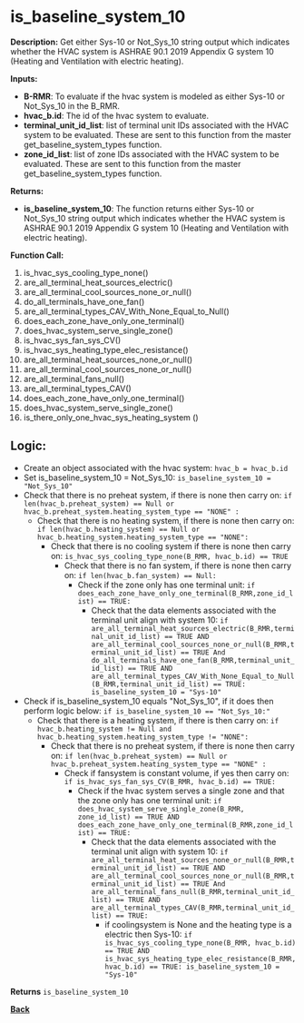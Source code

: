 # is_baseline_system_10  

**Description:** Get either Sys-10 or Not_Sys_10 string output which indicates whether the HVAC system is ASHRAE 90.1 2019 Appendix G system 10 (Heating and Ventilation with electric heating).  

**Inputs:**  
- **B-RMR**: To evaluate if the hvac system is modeled as either Sys-10 or Not_Sys_10 in the B_RMR.   
- **hvac_b.id**: The id of the hvac system to evaluate.  
- **terminal_unit_id_list**: list of terminal unit IDs associated with the HVAC system to be evaluated. These are sent to this function from the master get_baseline_system_types function.
- **zone_id_list**: list of zone IDs associated with the HVAC system to be evaluated. These are sent to this function from the master get_baseline_system_types function.

**Returns:**  
- **is_baseline_system_10**: The function returns either Sys-10 or Not_Sys_10 string output which indicates whether the HVAC system is ASHRAE 90.1 2019 Appendix G system 10 (Heating and Ventilation with electric heating).  
 
**Function Call:** 
1. is_hvac_sys_cooling_type_none()
2. are_all_terminal_heat_sources_electric()  
3. are_all_terminal_cool_sources_none_or_null() 
4. do_all_terminals_have_one_fan()    
6. are_all_terminal_types_CAV_With_None_Equal_to_Null()
7. does_each_zone_have_only_one_terminal()    
8. does_hvac_system_serve_single_zone()  
9. is_hvac_sys_fan_sys_CV()  
10. is_hvac_sys_heating_type_elec_resistance()
11. are_all_terminal_heat_sources_none_or_null()  
12. are_all_terminal_cool_sources_none_or_null() 
13. are_all_terminal_fans_null()  
14. are_all_terminal_types_CAV()   
15. does_each_zone_have_only_one_terminal()    
16. does_hvac_system_serve_single_zone()  
17. is_there_only_one_hvac_sys_heating_system ()  
 

 
## Logic:    
- Create an object associated with the hvac system: `hvac_b = hvac_b.id`  
- Set is_baseline_system_10 = Not_Sys_10: `is_baseline_system_10 = "Not_Sys_10"`    
- Check that there is no preheat system, if there is none then carry on: `if len(hvac_b.preheat_system) == Null or hvac_b.preheat_system.heating_system_type == "NONE" :`    
    - Check that there is no heating system, if there is none then carry on: `if len(hvac_b.heating_system) == Null or hvac_b.heating_system.heating_system_type == "NONE":`     
        - Check that there is no cooling system if there is none then carry on: `is_hvac_sys_cooling_type_none(B_RMR, hvac_b.id) == TRUE`  
            - Check that there is no fan system, if there is none then carry on: `if len(hvac_b.fan_system) == Null:`     
                - Check if the zone only has one terminal unit: `if does_each_zone_have_only_one_terminal(B_RMR,zone_id_list) == TRUE:`   
                    - Check that the data elements associated with the terminal unit align with system 10: `if are_all_terminal_heat_sources_electric(B_RMR,terminal_unit_id_list) == TRUE AND are_all_terminal_cool_sources_none_or_null(B_RMR,terminal_unit_id_list) == TRUE And do_all_terminals_have_one_fan(B_RMR,terminal_unit_id_list) == TRUE AND are_all_terminal_types_CAV_With_None_Equal_to_Null(B_RMR,terminal_unit_id_list) == TRUE: is_baseline_system_10 = "Sys-10"`      
- Check if is_baseline_system_10 equals "Not_Sys_10", if it does then perform logic below: `if is_baseline_system_10 == "Not_Sys_10:"`  
    - Check that there is a heating system, if there is then carry on: `if hvac_b.heating_system != Null and hvac_b.heating_system.heating_system_type != "NONE":`   
        - Check that there is no preheat system, if there is none then carry on: `if len(hvac_b.preheat_system) == Null or hvac_b.preheat_system.heating_system_type == "NONE" :`    
            - Check if fansystem is constant volume, if yes then carry on: `if is_hvac_sys_fan_sys_CV(B_RMR, hvac_b.id) == TRUE:`  
                - Check if the hvac system serves a single zone and that the zone only has one terminal unit: `if does_hvac_system_serve_single_zone(B_RMR, zone_id_list) == TRUE AND does_each_zone_have_only_one_terminal(B_RMR,zone_id_list) == TRUE:`     
                    - Check that the data elements associated with the terminal unit align with system 10: `if are_all_terminal_heat_sources_none_or_null(B_RMR,terminal_unit_id_list) == TRUE AND are_all_terminal_cool_sources_none_or_null(B_RMR,terminal_unit_id_list) == TRUE And are_all_terminal_fans_null(B_RMR,terminal_unit_id_list) == TRUE AND are_all_terminal_types_CAV(B_RMR,terminal_unit_id_list) == TRUE:`        
                        - if coolingsystem is None and the heating type is a electric then Sys-10: `if is_hvac_sys_cooling_type_none(B_RMR, hvac_b.id) == TRUE AND is_hvac_sys_heating_type_elec_resistance(B_RMR, hvac_b.id) == TRUE: is_baseline_system_10 = "Sys-10"`  


**Returns** `is_baseline_system_10`  



**[Back](../../_toc.md)**